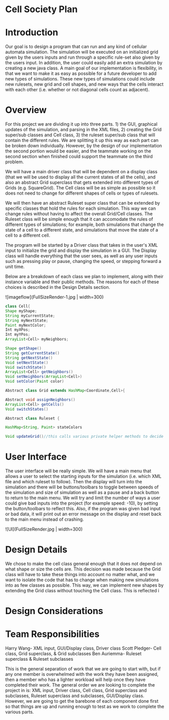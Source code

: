 Cell Society Plan
=========

# Introduction

Our goal is to design a program that can run and any kind of cellular automata simulation. The simulation will be executed on an initialized grid given by the users inputs and run through a specific rule-set also given by the users input. In addition, the user could easily add an extra simulation by creating a new java class.  A main goal of our implementation is flexibility, in that we want to make it as easy as possible for a future developer to add new types of simulations.  These new types of simulations could include new rulesets, new grid and cell shapes, and new ways that the cells interact with each other (i.e. whether or not diagonal cells count as adjacent).

# Overview

For this project we are dividing it up into three parts. 1) the GUI, graphical updates of the simulation, and parsing in the XML files, 2) creating the Grid super/sub classes and Cell class, 3) the ruleset super/sub class that will contain the different rules. We are splitting it up this way as each part can be broken down individually. However, by the design of our implementation the second portion would be easier, and the teammate working on the second section when finished could support the teammate on the third problem. 

We will have a main driver class that will be dependent on a display class (that we will be used to display all the current states of all the cells), and also an abstract Grid superclass that gets extended into different types of Grids (e.g. SquareGrid). The Cell class will be as simple as possible so it does not need to change for different shapes of cells or types of rulesets.

We will then have an abstract Ruleset super class that can be extended by specific classes that hold the rules for each simulation. This way we can change rules without having to affect the overall Grid/Cell classes.  The Ruleset class will be simple enough that it can accomodate the rules of different types of simulations; for example, both simulations that change the state of a cell to a different state, and simulations that move the state of a cell to a different cell.

The program will be started by a Driver class that takes in the user's XML input to initialize the grid and display the simulation in a GUI.  The Display class will handle everything that the user sees, as well as any user inputs such as pressing play or pause, changing the speed, or stepping forward a unit time.

Below are a breakdown of each class we plan to implement, along with their instance variable and their public methods.  The reasons for each of these choices is described in the Design Details section.

![imageflow](FullSizeRender-1.jpg | width=300) 

```java
class Cell{
Shape myShape;
String myCurrentState;
String myNextState;
Paint myNextColor;
Int myXPos;
Int myYPos;
ArrayList<Cell> myNeighbors;

Shape getShape()
String getCurrentState()
String getNextState()
Void setNextState()
Void switchState()
ArrayList<Cell> getNeighbors()
Void setNeighbors(ArrayList<Cell>)
Void setColor(Paint color)
```

```Java
Abstract class Grid extends HashMap<Coordinate,Cell>{

Abstract void assignNeighbors()
ArrayList<Cell> getCells()
Void switchStates()
```

```Java
Abstract class Ruleset {

HashMap<String, Paint> stateColors

Void updateGrid()//this calls various private helper methods to decide which cells need to change, changes them, updates their colors, etc.
```

# User Interface

The user interface will be really simple. We will have a main menu that allows a user to select the starting inputs for the simulation (i.e. which XML file and which ruleset to follow). Then the display will turn into the simulation and there will be buttons/toolbars to toggle between speeds of the simulation and size of simulation as well as a pause and a back button to return to the main menu. We will try and limit the number of ways a user could give bad inputs into the project (for example speed: -10), by setting the button/toolbars to reflect this. Also, if the program was given bad input or bad data, it will print out an error message on the display and reset back to the main menu instead of crashing. 

![UI](FullSizeRender.jpg | width=300) 

# Design Details

We chose to make the cell class general enough that it does not depend on what shape or size the cells are.  This decision was made because the Grid class will have to take these things into account no matter what, and we want to isolate the code that has to change when making new simulations into as few classes as possible.  This way, we can implement new shapes by extending the Grid class without touching the Cell class.  This is reflected i


# Design Considerations



# Team Responsibilities

Harry Wang- XML input, GUI/Display class, Driver class
Scott Pledger- Cell class, Grid superclass, & Grid subclasses
Ben Auriemma- Ruleset superclass & Ruleset subclasses

This is the general separation of work that we are going to start with, but if any one member is overwhelmed with the work they have been assigned, then a member who has a lighter workload will help once they have completed their work. The general order we are looking to complete the project in is: XML input, Driver class, Cell class, Grid superclass and subclasses, Ruleset superclass and subclasses, GUI/Display class. However, we are going to get the barebone of each component done first so that things are up and running enough to test as we work to complete the various parts.
